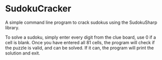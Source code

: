 # SudokuCracker

A simple command line program to crack sudokus using the SudokuSharp library.

To solve a sudoku, simply enter every digit from the clue board, use 0 if a cell is blank.
Once you have entered all 81 cells, the program will check if the puzzle is valid, and can be solved. If it can, the program will print the solution and exit.
